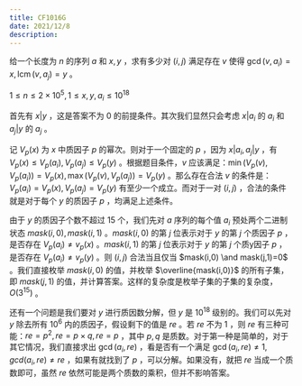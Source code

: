 ```yaml
---
title: CF1016G
date: 2021/12/8
description: 　
---
```


给一个长度为 $n$ 的序列 $a$ 和 $x,y$ ，求有多少对 $(i,j)$ 满足存在 $v$ 使得 $\gcd(v,a_i)=x,\operatorname{lcm}(v,a_j)=y$ 。

$1\leq n\leq 2\times 10^5,1\leq x,y,a_i\leq 10^{18}$

首先有 $x|y$ ，这是答案不为 $0$ 的前提条件。其次我们显然只会考虑 $x|a_i$ 的 $a_i$ 和 $a_j|y$ 的 $a_j$ 。

记 $V_p(x)$ 为 $x$ 中质因子 $p$ 的幂次。则对于一个固定的 $p$ ，因为 $x|a_i,a_j|y$ ，有 $V_p(x)\leq V_p(a_i) ,V_p(a_j)\leq V_p(y)$ 。根据题目条件，$v$ 应该满足：$\min(V_p(v),V_p(a_i))=V_p(x),\max(V_p(v),V_p(a_j))=V_p(y)$ 。那么存在合法 $v$ 的条件是：$V_p(a_i)=V_p(x),V_p(a_j)=V_p(y)$ 有至少一个成立。而对于一对 $(i,j)$ ，合法的条件就是对于每个 $y$ 的质因子 $p$ ，均满足上述条件。

由于 $y$ 的质因子个数不超过 $15$ 个，我们先对 $a$ 序列的每个值 $a_i$ 预处两个二进制状态 $mask(i,0),mask(i,1)$ 。$mask(i,0)$ 的第 $j$ 位表示对于 $y$ 的第 $j$ 个质因子 $p$ ，是否存在 $V_p(a_i)\neq v_p(x)$ 。$mask(i,1)$ 的第 $j$ 位表示对于 $y$ 的第 $j$ 个质y因子 $p$ ，是否存在 $V_p(a_i)\neq v_p(y)$ 。则 $(i,j)$ 合法当且仅当 $mask(i,0) \and mask(j,1)=0$ 。我们直接枚举 $mask(i,0)$ 的值，并枚举 $\overline{mask(i,0)}$ 的所有子集，即 $mask(j,1)$ 的值，并计算答案。这样的复杂度是枚举子集的子集的复杂度，$O(3^{15})$ 。

还有一个问题是我们要对 $y$ 进行质因数分解，但 $y$ 是 $10^{18}$ 级别的。我们可以先对 $y$ 除去所有 $10^6$ 内的质因子，假设剩下的值是 $re$ 。若 $re$ 不为 $1$ ，则 $re$ 有三种可能：$re=p^2,re=p\times q,re=p$ ，其中 $p,q$ 是质数。对于第一种是简单的，对于其它情况，我们直接求出 $\gcd(a_i,re)$ ，看是否有一个满足 $\gcd(a_i,re)\neq 1,gcd(a_i,re)\neq re$ ，如果有就找到了 $p$ ，可以分解。如果没有，就把 $re$ 当成一个质数即可，虽然 $re$ 依然可能是两个质数的乘积，但并不影响答案。